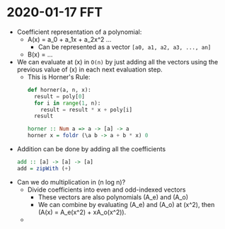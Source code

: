 # 2020-01-17 FFT

* Coefficient representation of a polynomial:
  * A(x) = a_0 + a_1x + a_2x^2 ...
    * Can be represented as a vector `[a0, a1, a2, a3, ..., an]`
  * B(x) = ...
* We can evaluate at \(x\) in `O(n)` by just adding all the vectors using the previous value of \(x\) in each next evaluation step.
  * This is Horner's Rule:
    ```python
    def horner(a, n, x):
      result = poly[0]
      for i in range(1, n):
        result = result * x + poly[i]
      result
    ```
    ```haskell
    horner :: Num a => a -> [a] -> a
    horner x = foldr (\a b -> a + b * x) 0
    ```
* Addition can be done by adding all the coefficients
    ```haskell
    add :: [a] -> [a] -> [a]
    add = zipWith (+)
    ```
* Can we do multiplication in \(n log n\)?
  * Divide coefficients into even and odd-indexed vectors
    * These vectors are also polynomials \(A_e\) and \(A_o\)
    * We can combine by evaluating \(A_e\) and \(A_o\) at \(x^2\), then \(A(x) = A_e(x^2) + xA_o(x^2)\).
  *   